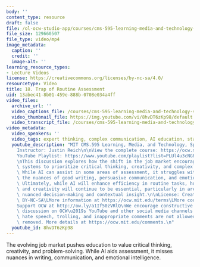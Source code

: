 ```yaml
---
body: ''
content_type: resource
draft: false
file: /ol-ocw-studio-app/courses/cms-595-learning-media-and-technology-spring-2024/mit-cms595-s24-session-18_360p_16_9.mp4
file_size: 129660507
file_type: video/mp4
image_metadata:
  caption: ''
  credit: ''
  image-alt: ''
learning_resource_types:
- Lecture Videos
license: https://creativecommons.org/licenses/by-nc-sa/4.0/
resourcetype: Video
title: 18. Trap of Routine Assessment
uid: 13abec41-8b01-459e-888b-0708e034a4ff
video_files:
  archive_url: ''
  video_captions_file: /courses/cms-595-learning-media-and-technology-spring-2024/137d5P-gj0G3AVrZfxzlgWFaXa00JFQfQ_transcript.webvtt
  video_thumbnail_file: https://img.youtube.com/vi/8hvDT6zKp98/default.jpg
  video_transcript_file: /courses/cms-595-learning-media-and-technology-spring-2024/137d5P-gj0G3AVrZfxzlgWFaXa00JFQfQ_transcript.pdf
video_metadata:
  video_speakers: ''
  video_tags: expert thinking, complex communication, AI education, standardized testing
  youtube_description: "MIT CMS.595 Learning, Media, and Technology, Spring 2024\n\
    Instructor: Justin Reich\n\nView the complete course: https://ocw.mit.edu/courses/cms-595-learning-media-and-technology-spring-2024/\n\
    YouTube Playlist: https://www.youtube.com/playlist?list=PLUl4u3cNGP62o50fmQKmfbn8HKPvdx9hK\n\
    \nThis discussion explores how the shift in the job market encourages education\
    \ systems to prioritize critical thinking, creativity, and complex problem-solving.\
    \ While AI can assist in some areas of assessment, it struggles with capturing\
    \ the nuances of good writing, persuasive communication, and emotional intelligence.\
    \ Ultimately, while AI will enhance efficiency in routine tasks, human judgment\
    \ and creativity will continue to be essential, particularly in areas requiring\
    \ nuanced decision-making and contextual insight.\n\nLicense: Creative Commons\
    \ BY-NC-SA\LMore information at https://ocw.mit.edu/terms\LMore courses at https://ocw.mit.edu\L\
    Support OCW at http://ow.ly/a1If50zVRlQ\nWe encourage constructive comments and\
    \ discussion on OCW\u2019s YouTube and other social media channels. Personal attacks,\
    \ hate speech, trolling, and inappropriate comments are not allowed and may be\
    \ removed. More details at https://ocw.mit.edu/comments.\n"
  youtube_id: 8hvDT6zKp98
---
```

The evolving job market pushes education to value critical thinking, creativity, and problem-solving. While AI aids assessment, it misses nuances in writing, communication, and emotional intelligence.